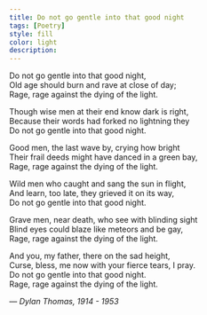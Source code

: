 ```yaml
---
title: Do not go gentle into that good night
tags: [Poetry]
style: fill
color: light
description:
---
```


Do not go gentle into that good night,  
Old age should burn and rave at close of day;  
Rage, rage against the dying of the light.

Though wise men at their end know dark is right,  
Because their words had forked no lightning they  
Do not go gentle into that good night.

Good men, the last wave by, crying how bright  
Their frail deeds might have danced in a green bay,  
Rage, rage against the dying of the light.

Wild men who caught and sang the sun in flight,  
And learn, too late, they grieved it on its way,  
Do not go gentle into that good night.

Grave men, near death, who see with blinding sight  
Blind eyes could blaze like meteors and be gay,  
Rage, rage against the dying of the light.

And you, my father, there on the sad height,  
Curse, bless, me now with your fierce tears, I pray.  
Do not go gentle into that good night.  
Rage, rage against the dying of the light.

— _Dylan Thomas, 1914 - 1953_
